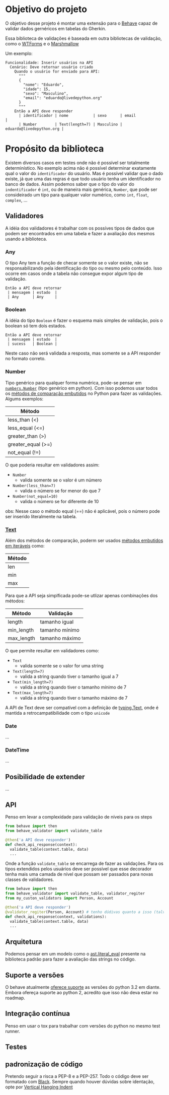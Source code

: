 # Objetivo do projeto

O objetivo desse projeto é montar uma extensão para o [Behave](https://github.com/behave/behave) capaz de validar dados gernéricos em tabelas do Gherkin.

Essa biblioteca de validações é baseada em outra bibliotecas de validação, como o [WTForms](https://github.com/wtforms/wtforms) e o [Marshmallow](https://github.com/marshmallow-code/marshmallow)

Um exemplo:

```gherkin
Funcionalidade: Inserir usuários na API
  Cenário: Deve retornar usuário criado
    Quando o usuário for enviado para API:
      """
      {
        "nome": "Eduardo",
        "idade": 15,
        "sexo": "Masculino",
        "email": "eduardo@livedepython.org"
      }
      """
    Então a API deve responder
      | identificador | nome           | sexo      | email                    |
      | Number        | Text(length=7) | Masculino | eduardo@livedepython.org |
```

# Propósito da biblioteca

Existem diversos casos em testes onde não é possível ser totalmente determinístico. No exemplo acima não é possível determinar exatamente qual o valor do `identificador` do usuário. Mas é possível validar que o dado existe, já que uma das regras é que todo usuário tenha um identificador no banco de dados. Assim podemos saber que o tipo do valor do `indentificador` é `int`, ou de maneira mais genérica, `Number`, que pode ser consideirado um tipo para qualquer valor numérico, como `int`, `float`, `complex`, ...


## Validadores

A idéia dos validadores é trabalhar com os possíves tipos de dados que podem ser encontrados em uma tabela e fazer a avaliação dos mesmos usando a biblioteca.


### Any

O tipo Any tem a função de checar somente se o valor existe, não se responsabilizando pela identificação do tipo ou mesmo pelo conteúdo. Isso ocorre em casos onde a tabela não consegue expor algum tipo de validação.

```Gherkin
Então a API deve retornar
 | mensagem | estado  |
 | Any      | Any     |
```


### Boolean

A idéia do tipo `Boolean` é fazer o esquema mais simples de validação, pois o boolean só tem dois estados.

```Gherkin
Então a API deve retornar
 | mensagem | estado  |
 | sucess   | Boolean |
```

Neste caso não será validada a resposta, mas somente se a API responder no formato correto.


### Number

Tipo genérico para qualquer forma numérica, pode-se pensar em [`numbers.Number`](https://docs.python.org/3.8/library/numbers.html#numbers.Number) (tipo genérico em python). Com isso podemos usar todos os [métodos de comparação embutidos](https://docs.python.org/3.8/library/stdtypes.html#comparisons) no Python para fazer as validações. Algums exemplos:


| Método             |
| ------------------ |
| less_than     (<)  |
| less_equal    (<=) |
| greater_than  (>)  |
| greater_equal (>=) |
| not_equal     (!=) |

O que poderia resultar em validadores assim:
  - `Number`
    - valida somente se o valor é um número
 - `Number(less_than=7)`
   - valida o número se for menor do que 7
 - `Number(not_equal=10)`
   - valida o número se for diferente de 10

obs: Nesse caso o método equal (==) não é aplicável, pois o número pode ser inserido literalmente na tabela.

### [Text](https://docs.python.org/3.8/library/stdtypes.html#text-sequence-type-str)

Além dos métodos de comparação, poderm ser usados [métodos embutidos em iteráveis](https://docs.python.org/3.8/library/stdtypes.html#sequence-types-list-tuple-range) como:

| Método |
| ------ |
| len    |
| min    |
| max    |

Para que a API seja simplficada pode-se utlizar apenas combinações dos métodos:

| Método     | Validação       |
| ---------- | --------------- |
| length     | tamanho igual   |
| min_length | tamanho mínimo  |
| max_length | tamanho máximo  |


O que permite resultar em validadores como:

- `Text`
  - valida somente se o valor for uma string
- `Text(length=7)`
  - valida a string quando tiver o tamanho igual a 7
- `Text(min_length=7)`
  - valida a string quando tiver o tamanho mínimo de 7
- `Text(max_length=7)`
  - valida a string quando tiver o tamanho máximo de 7


A API de Text deve ser compatível com a definição de [typing.Text](https://docs.python.org/3.8/library/typing.html#typing.Text), onde é mantida a retrocampatibilidade com o tipo `unicode`


### Date

...

### DateTime

...

## Posibilidade de extender

 ...


## API

Penso em levar a complexidade para validação de níveis para os steps

```Python
from behave import then
from behave_validator import validate_table

@then('a API deve responder')
def check_api_response(context):
  validate_table(context.table, data)
  ...
```

Onde a função `validate_table` se encarrega de fazer as validações. Para os tipos extendidos pelos usuários deve ser possível que esse decorador tenha mais uma camada de nível que possam ser passados para novas classes de validadores.

```Python
from behave import then
from behave_validator import validate_table, validator_regiter
from my_custon_validators import Person, Account

@then('a API deve responder')
@validator_regiter(Person, Account) # tenho dúdivas quanto a isso (talvez nos hooks, para usar em todo o projeto)
def check_api_response(context, validations):
  validate_table(context.table, data)
  ...
```


## Arquitetura

Podemos pensar em um modelo como o [ast.literal_eval](https://docs.python.org/3.8/library/ast.html#ast.literal_eval) presente na biblioteca padrão para fazer a avaliação das strings no código.


## Suporte a versões

O behave atualmente [oferece suporte](https://github.com/behave/behave/blob/master/tox.ini) as versões do python 3.2 em diante. Embora ofereça suporte ao python 2, acredito que isso não deva estar no roadmap.

## Integração contínua

Penso em usar o tox para trabalhar com versões do python no mesmo test runner.

## Testes


## padronização de código

Pretendo seguir a risca a PEP-8 e a PEP-257. Todo o código deve ser formatado com [Black](https://github.com/python/black). Sempre quando houver dúvidas sobre identação, opte por [Vertical Hanging Indent](https://github.com/timothycrosley/isort)
